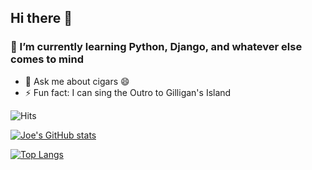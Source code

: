 ## Hi there 👋

### 🌱 I’m currently learning Python, Django, and whatever else comes to mind
- 💬 Ask me about cigars 😄
- ⚡ Fun fact: I can sing the Outro to Gilligan's Island
<!--
**JoeKlemmer/JoeKlemmer** is a ✨ _special_ ✨ repository because its `README.md` (this file) appears on your GitHub profile.

Here are some ideas to get you started:

- 🔭 I’m currently working on ...
- 🌱 I’m currently learning ...
- 👯 I’m looking to collaborate on ...
- 🤔 I’m looking for help with ...
- 💬 Ask me about ...
- 📫 How to reach me: ...
- 😄 Pronouns: ...
- ⚡ Fun fact: ...
-->

![Hits](https://hitcounter.pythonanywhere.com/count/tag.svg?url=https://github.com/JoeKlemmer)

[![Joe's GitHub stats](https://github-readme-stats.vercel.app/api?username=JoeKlemmer)](https://github.com/JoeKlemmer/github-readme-stats)

[![Top Langs](https://github-readme-stats.vercel.app/api/top-langs/?username=JoeKlemmer)](https://github.com/JoeKlemmer/github-readme-stats)
